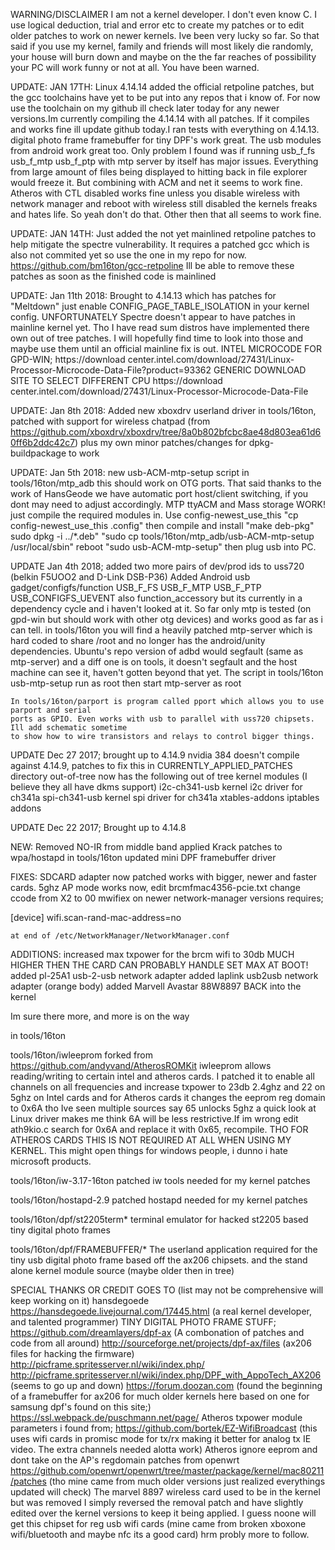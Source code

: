 WARNING/DISCLAIMER I am not a kernel developer. I don't even know C. I use logical deduction, trial and error etc
to create my patches or to edit older patches to work on newer kernels. Ive been very lucky so far. So that said
if you use my kernel, family and friends will most likely die randomly, your house will burn down and maybe on the
the far reaches of possibility your PC will work funny or not at all. You have been warned.

UPDATE: JAN 17TH: Linux 4.14.14 added the official retpoline patches, but the gcc toolchains have yet to be put
	into any repos that i know of. For now use the toolchain on my github ill check later today for any newer
	versions.Im currently compiling the 4.14.14 with all patches. If it compiles and works fine ill update github
	today.I ran tests with everything on 4.14.13. digital photo frame framebuffer for tiny DPF's work great. The
	usb	modules from android work great too. Only problem I found was if running usb_f_fs usb_f_mtp usb_f_ptp
	with mtp server by itself has major issues. Everything from large amount of files being displayed to hitting
	back in file explorer would freeze it. But combining with ACM and net it seems to work fine. Atheros with
	CTL disabled works fine unless you disable wireless with network manager and reboot with wireless still
	disabled the kernels freaks and hates life. So yeah don't do that. Other then that all seems to work fine.

﻿UPDATE: JAN 14TH: Just added the not yet mainlined retpoline patches to help mitigate the spectre vulnerability.
	It requires a patched gcc which is also not commited yet so use the one in my repo for now.
	https://github.com/bm16ton/gcc-retpoline
	Ill be able to remove these patches as soon as the finished code is mainlined

UPDATE: Jan 11th 2018: Brought to 4.14.13 which has patches for "Meltdown" just enable CONFIG_PAGE_TABLE_ISOLATION
	in your kernel config. UNFORTUNATELY Spectre doesn't appear to have patches in mainline kernel yet. Tho I have
	read sum distros have implemented there own out of tree patches. I will hopefully find time to look into
	those and maybe use them until an official mainline fix is out.
	INTEL MICROCODE FOR GPD-WIN;
		https://download center.intel.com/download/27431/Linux-Processor-Microcode-Data-File?product=93362
	GENERIC DOWNLOAD SITE TO SELECT DIFFERENT CPU
		https://download center.intel.com/download/27431/Linux-Processor-Microcode-Data-File


UPDATE: Jan 8th 2018: Added new xboxdrv userland driver in tools/16ton, patched with support for wireless chatpad
	(from https://github.com/xboxdrv/xboxdrv/tree/8a0b802bfcbc8ae48d803ea61d60ff6b2ddc42c7) plus my own
	minor patches/changes for dpkg-buildpackage to work

UPDATE: Jan 5th 2018: new usb-ACM-mtp-setup script in tools/16ton/mtp_adb this should work on OTG ports.
	That said thanks to the work of HansGeode we have automatic port host/client switching, if you dont
	may need to adjust accordingly.
	MTP ttyACM and Mass storage WORK! just compile the required modules in. Use config-newest_use_this
	"cp config-newest_use_this .config"  then compile and install "make deb-pkg" sudo dpkg -i ../*.deb"
	"sudo cp tools/16ton/mtp_adb/usb-ACM-mtp-setup /usr/local/sbin"      reboot
    "sudo usb-ACM-mtp-setup"  then plug usb into PC.

UPDATE Jan 4th 2018; added two more pairs of dev/prod ids to uss720 (belkin F5UOO2 and D-Link DSB-P36)
	Added Android usb gadget/configfs/function  USB_F_FS USB_F_MTP USB_F_PTP USB_CONFIGFS_UEVENT
	also function_accessory but its currently in a dependency cycle and i haven't looked at it.
	So far only mtp is tested (on gpd-win but should work with other otg devices) and works good
	as far as i can tell. in tools/16ton you will find a heavily patched mtp-server which is hard coded
	to share /root and no longer has the android/unity dependencies.
	Ubuntu's repo version of adbd would segfault (same as mtp-server) and a diff one is on tools, it
	doesn't segfault and the host machine can see it, haven't gotten beyond that yet.
	The script in tools/16ton usb-mtp-setup run as root then start mtp-server as root

	In tools/16ton/parport is program called pport which allows you to use parport and serial
	ports as GPIO. Even works with usb to parallel with uss720 chipsets. Ill add schematic sometime
	to show how to wire transistors and relays to control bigger things.

UPDATE Dec 27 2017; brought up to 4.14.9
	nvidia 384 doesn't compile against 4.14.9, patches to fix this in CURRENTLY_APPLIED_PATCHES
	directory out-of-tree now has the following out of tree kernel modules (I believe they all have dkms support)
			i2c-ch341-usb    kernel i2c driver for ch341a
			spi-ch341-usb	 kernel spi driver for ch341a
			xtables-addons   iptables addons

UPDATE Dec 22 2017; Brought up to 4.14.8

NEW:
	Removed NO-IR from middle band
	applied Krack patches to wpa/hostapd in tools/16ton
    updated mini DPF framebuffer driver

FIXES:
	SDCARD adapter now patched works with bigger, newer and faster cards.
	5ghz AP mode works now, edit brcmfmac4356-pcie.txt change ccode from X2 to 00
	mwifiex on newer network-manager versions requires;

[device]
wifi.scan-rand-mac-address=no

	at end of /etc/NetworkManager/NetworkManager.conf



ADDITIONS:
	increased max txpower for the brcm wifi to 30db MUCH HIGHER THEN THE CARD CAN PROBABLY HANDLE SET MAX AT BOOT!
	added pl-25A1 usb-2-usb network adapter
	added laplink usb2usb network adapter (orange body)
	added Marvell Avastar 88W8897 BACK into the kernel

Im sure there more, and more is on the way

in tools/16ton

tools/16ton/iwleeprom
	forked from https://github.com/andyvand/AtherosROMKit iwleeprom allows reading/writing to certain intel and
	atheros cards. I patched it to enable all channels on all frequencies and increase txpower to 23db 2.4ghz and
	22 on 5ghz on Intel cards and for Atheros cards it changes the eeprom reg domain to 0x6A tho Ive seen multiple
    sources say 65 unlocks 5ghz a quick look at Linux driver makes me think 6A will be less restrictive.If im wrong
	edit ath9kio.c search for 0x6A and replace it with 0x65, recompile. THO FOR ATHEROS CARDS THIS IS NOT REQUIRED
	AT ALL WHEN USING MY KERNEL. This might open things for windows people, i dunno i hate microsoft products.

tools/16ton/iw-3.17-16ton
	patched iw tools needed for my kernel patches

tools/16ton/hostapd-2.9
	patched hostapd needed for my kernel patches

tools/16ton/dpf/st2205term*
	terminal emulator for hacked st2205 based tiny digital photo frames

tools/16ton/dpf/FRAMEBUFFER/*
	The userland application required for the tiny usb digital photo frame
	based off the ax206 chipsets. and the stand alone kernel module source (maybe older then in tree)

SPECIAL THANKS OR CREDIT GOES TO (list may not be comprehensive will keep working on it)
hansdegoede https://hansdegoede.livejournal.com/17445.html   (a real kernel developer, and talented programmer)
TINY DIGITAL PHOTO FRAME STUFF;
https://github.com/dreamlayers/dpf-ax    (A combonation of patches and code from all around)
http://sourceforge.net/projects/dpf-ax/files   (ax206 files for hacking the firmware)
http://picframe.spritesserver.nl/wiki/index.php/
http://picframe.spritesserver.nl/wiki/index.php/DPF_with_AppoTech_AX206  (seems to go up and down)
https://forum.doozan.com  (found the beginning of a framebuffer for ax206 for much older kernels here based on one
for samsung dpf's found on this site;)
https://ssl.webpack.de/puschmann.net/page/
Atheros txpower module parameters i found from;
https://github.com/bortek/EZ-WifiBroadcast   (this uses wifi cards in promisc mode for tx/rx making it better for
 analog tx IE video. The extra channels needed alotta work)
Atheros ignore eeprom and dont take on the AP's regdomain patches from openwrt
https://github.com/openwrt/openwrt/tree/master/package/kernel/mac80211/patches   (tho mine came from much older
versions just realized everythings updated will check)
The marvel 8897 wireless card used to be in the kernel but was removed I simply reversed the removal patch and have
slightly edited over the kernel versions to keep it being applied. I guess noone will get this chipset for reg usb
wifi cards (mine came from broken xboxone wifi/bluetooth and maybe nfc its a good card)
hrm probly more to follow.
